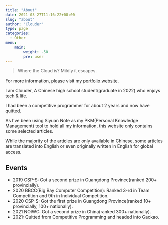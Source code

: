 ```yaml
---
title: "About"
date: 2021-03-27T11:16:22+08:00
slug: "about"
author: "Clouder"
type: page
categories:
  - Other
menu:
    main:
        weight: -50
        pre: user
---
```


> Where the Cloud is? Mildly it escapes.

For more information, please visit my [portfolio website](https://about.codein.icu/).

I am Clouder, A Chinese high school student(graduate in 2022) who enjoys tech & life.

I had been a competitive programmer for about 2 years and now have quitted.

As I've been using Siyuan Note as my PKM(Personal Knowledge Management) tool to hold all my information, this website only contains some selected articles.

While the majority of the articles are only available in Chinese, some articles are translated into English or even originally written in English for global access.

## Events

- 2019 CSP-S: Got a second prize in Guangdong Province(ranked 200+ provincially).
- 2020 BBCC(Big Bay Computer Competition): Ranked 3-rd in Team Competition and 9th in Individual Competition.
- 2020 CSP-S: Got the first prize in Guangdong Province(ranked 10+ provincially, 100+ nationally).
- 2021 NOIWC: Got a second prize in China(ranked 300+ nationally).
- 2021: Quitted from Competitive Programming and headed into Gaokao.